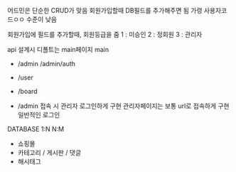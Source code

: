 어드민은 단순한 CRUD가 맞음
회원가입할때 DB필드를 추가해주면 됨 가령 사용자코드ㅇㅇ
수준이 낮음

회원가입에 필드를 추가할때,
회원등급을 줌
1 : 미승인
2 : 정회원
3 : 관리자

api 설계시 디폴트는 main페이지
main
- /admin
  /admin/auth
- /user
- /board


- /admin 접속 시 관리자 로그인하게 구현
관리자페이지는 보통 url로 접속하게 구현
일반적인 로그인



DATABASE
1:N
N:M

- 쇼핑몰
- 카테고리 / 게시판 / 댓글
- 해시태그